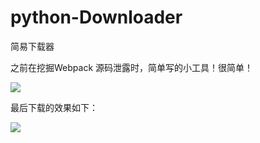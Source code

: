 # python-Downloader

简易下载器

之前在挖掘Webpack 源码泄露时，简单写的小工具！很简单！

![](/Users/huqianwei/Library/Application%20Support/marktext/images/acd00017f22bc694b319cf4abb8d1369c4b64255.png)

最后下载的效果如下：

![](/Users/huqianwei/Library/Application%20Support/marktext/images/a6ccecaa5d8cce21b69644da550d39e81e532d20.png)
